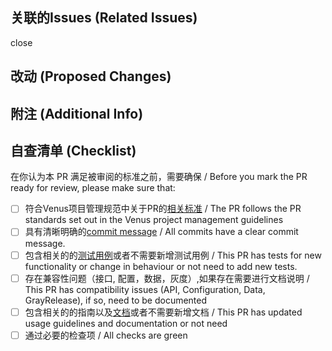 ## 关联的Issues (Related Issues)
<!-- 列出本 PR 尝试解决或修复的 issues，或者描述本 PR 的目的。 -->
<!-- link all issues that this PR might resolve/fix. If an issue doesn't exist, include a brief motivation for the change being made.-->

close

## 改动 (Proposed Changes)
<!-- 改动清单 -->
<!-- provide a clear list of the changes being made-->


## 附注 (Additional Info)
<!-- 需要额外了解的信息 -->
<!-- callouts, links to documentation, and etc-->

## 自查清单 (Checklist)

在你认为本 PR 满足被审阅的标准之前，需要确保 / Before you mark the PR ready for review, please make sure that:
- [ ] 符合Venus项目管理规范中关于PR的[相关标准](https://github.com/ipfs-force-community/dev-guidances/blob/master/%E9%A1%B9%E7%9B%AE%E7%AE%A1%E7%90%86/Venus/PR%E5%91%BD%E5%90%8D%E8%A7%84%E8%8C%83.md) / The PR follows the PR standards set out in the Venus project management guidelines
- [ ] 具有清晰明确的[commit message](https://github.com/ipfs-force-community/dev-guidances/blob/master/%E8%B4%A8%E9%87%8F%E7%AE%A1%E7%90%86/%E4%BB%A3%E7%A0%81/git%E4%BD%BF%E7%94%A8/commit-message%E9%A3%8E%E6%A0%BC%E8%A7%84%E8%8C%83.md) / All commits have a clear commit message.
- [ ] 包含相关的的[测试用例](https://github.com/ipfs-force-community/dev-guidances/blob/master/%E8%B4%A8%E9%87%8F%E7%AE%A1%E7%90%86/%E4%BB%A3%E7%A0%81/%E4%BB%A3%E7%A0%81%E5%BA%93/%E6%A3%80%E6%9F%A5%E9%A1%B9/%E5%8D%95%E5%85%83%E6%B5%8B%E8%AF%95.md)或者不需要新增测试用例 / This PR has tests for new functionality or change in behaviour or not need to add new tests.
- [ ] 存在兼容性问题（接口, 配置，数据，灰度）,如果存在需要进行文档说明 / This PR has compatibility issues (API, Configuration, Data, GrayRelease), if so, need to be documented
- [ ] 包含相关的的指南以及[文档](https://github.com/ipfs-force-community/dev-guidances/tree/master/%E8%B4%A8%E9%87%8F%E7%AE%A1%E7%90%86/%E6%96%87%E6%A1%A3)或者不需要新增文档 / This PR has updated usage guidelines and documentation or not need 
- [ ] 通过必要的检查项 / All checks are green
